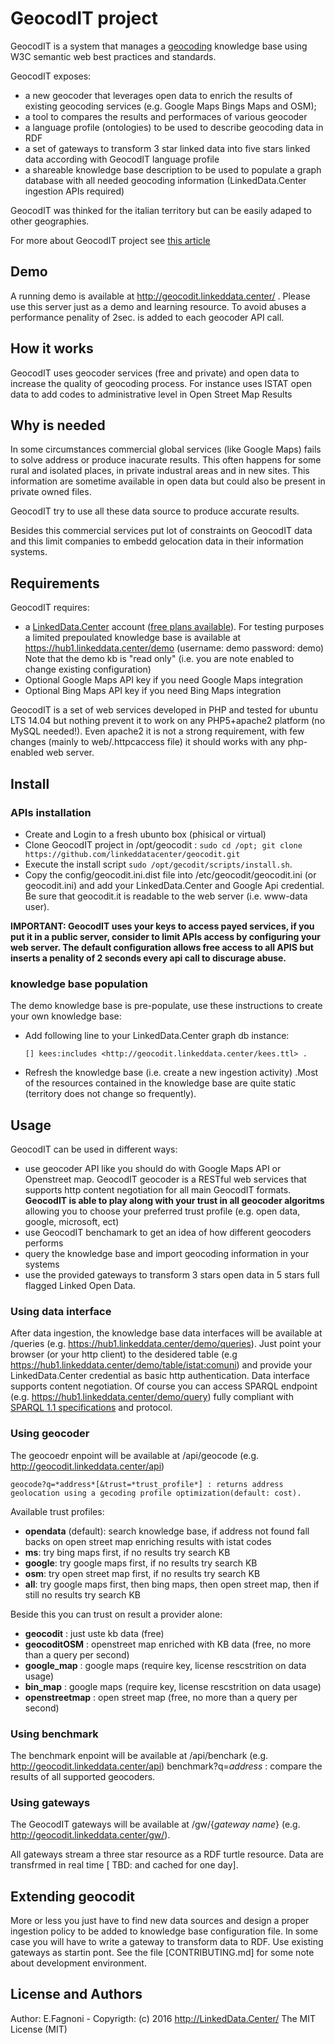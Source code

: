 # GeocodIT project

GeocodIT is a system that manages a [geocoding](https://en.wikipedia.org/wiki/Geocoding) knowledge base using W3C semantic web best practices and standards.

GeocodIT exposes:

- a new geocoder that leverages open data to enrich the results of existing  geocoding services (e.g. Google Maps Bings Maps and OSM);
- a tool to compares the results and performaces of various geocoder
- a language profile (ontologies) to be used to describe geocoding data in RDF
- a set of gateways to transform  3 star linked data into five stars linked data according  with GeocodIT language profile  
- a shareable knowledge base description to be used to populate a graph database with all needed geocoding information (LinkedData.Center ingestion APIs required)

GeocodIT was thinked for the italian territory but can be easily adaped to other geographies.

For more about GeocodIT project see [this article](http://linkeddata.center/help/business/cases/geocodit-v1) 

## Demo
A running demo is available at http://geocodit.linkeddata.center/ . Please use this server just as a demo and learning resource. 
To avoid abuses a performance penality of 2sec. is added to each geocoder API call.

## How it works
GeocodIT uses geocoder services (free and private) and open data to increase the quality of geocoding process.
For instance uses ISTAT open data to add codes to administrative level in Open Street Map Results

## Why is needed
In some circumstances commercial global services (like Google Maps) fails to solve address or produce inacurate results. 
This often happens for some rural and isolated places, in private industral areas and in new sites.
This information are sometime available in open data but could also be present in private owned files.

GeocodIT try to use all these data source to produce accurate results.

Besides this commercial services put lot of constraints on GeocodIT data and this limit companies to embedd gelocation data in their information systems.

## Requirements

GeocodIT requires:

- a [LinkedData.Center](http://LinkedData.Center/) account ([free plans
    available](http://linkeddata.center/home/pricing#cta)). For testing purposes a limited 
    prepoulated knowledge base is available at https://hub1.linkeddata.center/demo (username: demo password: demo)
	Note that the demo kb is "read only" (i.e. you are note enabled to change existing configuration)
- Optional Google Maps API key if you need Google Maps integration
- Optional Bing Maps API key if you need Bing Maps integration

GeocodIT is a set of web services developed in PHP and tested for ubuntu LTS 14.04 but nothing prevent it to work on any PHP5+apache2 platform  (no MySQL needed!). 
Even apache2 it is not a strong requirement, with few changes (mainly to web/.httpcaccess file) it should  works with any php-enabled web server.

## Install

### APIs installation

- Create and Login to a fresh ubunto box (phisical or virtual) 
- Clone GeocodIT project in /opt/geocodit : `sudo cd /opt; git clone https://github.com/linkeddatacenter/geocodit.git`
- Execute the install script `sudo /opt/gecodit/scripts/install.sh`.
- Copy the config/geocodit.ini.dist file into /etc/geocodit/geocodit.ini (or geocodit.ini) and 
    add your LinkedData.Center and Google Api credential. Be sure that geocodit.it is
    readable to the web server (i.e. www-data user).

**IMPORTANT: GeocodIT uses your keys to access payed services, if you put it in a public server, consider to limit 
	APIs access by configuring your web server. 
	The default configuration allows free access to all APIS but inserts a penality of 2 seconds every api call to discurage abuse.**

### knowledge base population
The demo knowledge base is pre-populate, use these instructions to create your own knowledge base:

- Add following line to your LinkedData.Center graph db instance:
    ```
    [] kees:includes <http://geocodit.linkeddata.center/kees.ttl> .
    ```
- Refresh the knowledge base (i.e. create a new ingestion activity) .Most of the resources contained in the knowledge base are quite static (territory does not change so frequently).
	
## Usage

GeocodIT can be used in different ways:
- use geocoder API like you should do with Google Maps API or Openstreet map. GeocodIT geocoder is a RESTful web services that supports http content negotiation for all main GeocodIT formats. **GeocodIT  is able to play along with your trust in all geocoder algoritms** allowing you to choose your preferred trust profile (e.g. open data, google, microsoft, ect)
- use GeocodIT benchamark to get an idea of how different geocoders performs
- query the knowledge base and import geocoding information in your systems
- use the provided gateways to transform 3 stars open data in 5 stars full flagged Linked Open Data.

### Using data interface

After data ingestion, the knowledge base data interfaces will  be available at <your LinkedData.Center account enpoint>/queries (e.g. https://hub1.linkeddata.center/demo/queries).
Just point your browser (or your http client) to the desidered table (e.g https://hub1.linkeddata.center/demo/table/istat:comuni) and 
provide your LinkedData.Center credential as basic http authentication. Data interface supports content negotiation.
Of course you can access SPARQL endpoint (e.g. https://hub1.linkeddata.center/demo/query) fully compliant with [SPARQL 1.1 specifications](https://www.w3.org/TR/sparql11-query/) and protocol.

### Using geocoder

The geocoedr  enpoint will be available at <your server ip or FQDN>/api/geocode (e.g. http://geocodit.linkeddata.center/api)

    geocode?q=*address*[&trust=*trust_profile*] : returns address geolocation using a gecoding profile optimization(default: cost).

Available trust profiles:
- **opendata** (default): search knowledge base, if address not found fall backs on open street map enriching results with istat codes
- **ms**: try bing maps first, if no results try search KB
- **google**: try google  maps first, if no results try search KB
- **osm**: try open street map first, if no results try search KB
- **all**: try google maps first, then bing maps, then open street map, then if still no results try search KB

Beside this you can trust on result a provider alone:
- **geocodit** : just uste kb data (free)
- **geocoditOSM** : openstreet map enriched with KB data (free, no more than a query per second)
- **google_map** : google maps (require key, license rescstrition on data usage)
- **bin_map** : google maps (require key, license rescstrition on data usage)
- **openstreetmap** : open street map (free, no more than a query per second)

### Using benchmark

The benchmark  enpoint will be available at <your server ip or FQDN>/api/benchark (e.g. http://geocodit.linkeddata.center/api)
    benchmark?q=*address* : compare the results of all supported geocoders.
    
### Using  gateways

The GeocodIT gateways will be available at <your server ip or FQDN>/gw/{*gateway name*} (e.g. http://geocodit.linkeddata.center/gw/).

All gateways stream a three star resource as a RDF turtle resource. Data are transfrmed in real time [ TBD: and cached for one day].


## Extending geocodit
More or less you just have to find new data sources and design a proper ingestion policy to be added to knowledge base configuration file.
In some case you will have to write a gateway to transform data to RDF. Use existing gateways as startin pont.
See the file [CONTRIBUTING.md] for some note about development environment.

## License and Authors
Author: E.Fagnoni - 
Copyrigth: (c) 2016 http://LinkedData.Center/ The MIT License (MIT)

